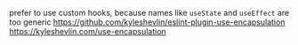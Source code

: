 prefer to use custom hooks, because names like `useState` and `useEffect` are too generic
https://github.com/kyleshevlin/eslint-plugin-use-encapsulation
https://kyleshevlin.com/use-encapsulation